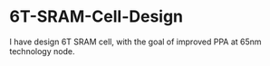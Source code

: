 # 6T-SRAM-Cell-Design
I have design 6T SRAM cell, with the goal of improved PPA at 65nm technology node.
